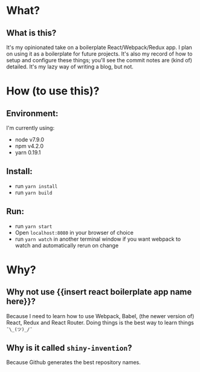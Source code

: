 # What?
## What is this?
It's my opinionated take on a boilerplate React/Webpack/Redux app. I plan on using it as a boilerplate for future projects. It's also my record of how to setup and configure these things; you'll see the commit notes are (kind of) detailed. It's my lazy way of writing a blog, but not.

# How (to use this)? 
## Environment:
I'm currently using:

 - node v7.9.0
 - npm v4.2.0
 - yarn 0.19.1

## Install:
 - run `yarn install`
 - run `yarn build`

## Run:
 - run `yarn start` 
 - Open `localhost:8080` in your browser of choice 
 - run `yarn watch` in another terminal window if you want webpack to watch and automatically rerun on change 

# Why?
## Why not use {{insert react boilerplate app name here}}?
Because I need to learn how to use Webpack, Babel, (the newer version of) React, Redux and React Router. Doing things is the best way to learn things `¯\_(ツ)_/¯`
 
## Why is it called `shiny-invention`?
Because Github generates the best repository names.
